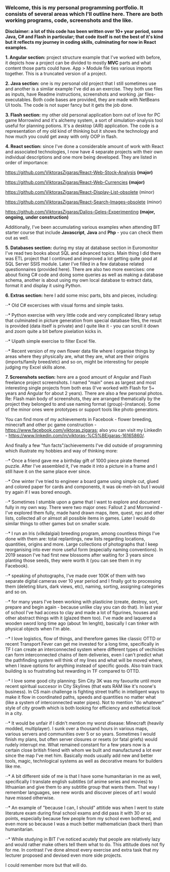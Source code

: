 ### Welcome, this is my personal programming portfolio. It consists of several areas which I'll outline here. There are both working programs, code, screenshots and the like. 

**Disclaimer: a lot of this code has been written over 10+ year period, some Java, C# and Flash in particular; that code itself is not the best of it's kind but it reflects my journey in coding skills, culminating for now in React examples.**

**1. Angular section:** project structure example that I've worked with before, it depicts how a project can be divided to mostly **MVC** parts and what content those parts could have. App > Module file ties various imports together. This is a truncated version of a project.

**2. Java section:** one is my personal old project that I still sometimes use and another is a similar example I've did as an exercise. They both use files as inputs, have Readme instructions, screenshots and working .jar files-executables. Both code bases are provided, they are made with NetBeans UI tools. The code is not super fancy but it gets the job done.

**3. Flash section:** my other old personal application born out of love for PC game Morrowind and it's alchemy system, a sort of simulation-analysis tool useful for planning potions. It's a desktop (AIR) application. The code is a representation of my old kind of thinking but it shows the technology and how much you could get away with only OOP in flash. 

**4. React section:** since I've done a considerable amount of work with React and associated technologies, I now have 4 separate projects with their own individual descriptions and one more being developed. They are listed in order of importance:

https://github.com/ViktorasZigaras/React-Web-Stock-Analysis **(major)**

https://github.com/ViktorasZigaras/React-Web-Currencies **(major)**

https://github.com/ViktorasZigaras/React-Display-List-obsolete (minor)

https://github.com/ViktorasZigaras/React-Search-Images-obsolete (minor)

https://github.com/ViktorasZigaras/Dalios-Geles-Experimenting **(major, ongoing, under construction)**

Additionally, I've been accumulating various examples when attending BIT starter course that include **Javascript**, **Java** and **Php** - you can check them out as well.

**5. Databases section:** during my stay at database section in Euromonitor I've read two books about SQL and advanced topics. Main thing I did there was ETL project that I continued and improved a lot getting quite good at SQL Server SSIS module. Later I've filled in a few database related questionnaires (provided here). There are also two more exercises: one about fixing C# code and doing some queries as well as making a database schema, another is about using my own local database to extract data, format it and display it using Python. 

**6. Extras section:** here I add some misc parts, bits and pieces, including:

⋅⋅* Old C# excercises with visual forms and simple tasks.

⋅⋅* Python exercise with very little code and very complicated library setup that culminated in picture generation from special database files, the result is provided (data itself is private) and I quite like it - you can scroll it down and zoom quite a bit before pixelation kicks in.

⋅⋅* Uipath simple exercise to filter Excel file.

⋅⋅* Recent version of my own flower data file where I organise things by areas where they physically are, what they are, what are their origins (imports/family breed/etc) and so on, might be interesting for people judging my Excel skills alone.

**7. Screenshots section:** here are a good amount of Angular and Flash freelance project screenshots. I named "main" ones as largest and most interesting single projects from both eras (I've worked with Flash for 5+ years and Angular for about 2 years). There are also a few personal photos. Re: Flash main body of screenshots, they are arranged thematically by the project they belonged to and use naming format (group)-(instance). Some of the minor ones were prototypes or support tools like photo generators.

You can find more of my achievements in Facebook - flower breeding, minecraft and other pc game construction - https://www.facebook.com/viktoras.zigaras; also you can visit my LinkedIn - https://www.linkedin.com/in/viktoras-%C5%BEigaras-16165860/.

And finally a few "fun facts"/achievements I've did outside of programming which illustrate my hobbies and way of thinking more:

⋅⋅* Once a friend gave me a birthday gift of 1000 piece pirate themed puzzle. After I've assembled it, I've made it into a picture in a frame and I still have it on the same place ever since.

⋅⋅* One winter I've tried to engineer a board game using simple cut, glued and colored paper for cards and components, it was ok-meh-ish but I would try again if I was bored enough.

⋅⋅* Sometimes I stumble upon a game that I want to explore and document fully in my own way. There were two major ones: Fallout 2 and Morrowind - I've explored them fully, made hand drawn maps, item, quest, npc and other lists, collected all or almsot all possible items in games. Later I would do similar things to other games but on smaller scale.

⋅⋅* I run an Iris (vilkdalgiai) breeding program, among countless things I've done with them are: total replantings, new lists regarding locations, quantities, origins and more. Large collections of photographs that I keep reorganising into ever more useful form (especially naming conventions). In 2019 season I've had first new blossoms after waiting for 3 years since planting those seeds, they were worth it (you can see them in my Facebook).

⋅⋅* speaking of photographs, I've made over 100K of them with two separate digital cameras over 10 year period and I finally got to processing them (deleting blurs, dark views, etc), naming, sorting, assigning categories and so on.

⋅⋅* for many years I've been working with plasticine (create, destroy, sort, prepare and begin again - because unlike clay you can do that). In last year of school I've had access to clay and made a lot of figurines, houses and other abstract things with it (glazed them too). I've made and laquered a wooden sword long time ago (about 1m lenght), basically I can tinker with physical objects when I'm able.

⋅⋅* I love logistics, flow of things, and therefore games like classic OTTD or recent Transport Fever can get me invested for a long time, specifically in TF I can create an interconnected system where different types of vechicles can form interconnected chains of item deliveries, even I can't predict what the pathfinding system will think of my lines and what will be moved where, when I leave options for anything instead of specific goods. Also train track building is so frustrating but rewarding in TF compared to OTTD.

⋅⋅* I love some good city planning: Sim City 3K was my favourite until more recent spiritual succesor in City Skylines (that eats RAM like it's noone's business). In CS main challenge is fighting street traffic in intelligent ways to make it flow in coordinated paths, speeds and quantities no matter what (like a system of interconnected water pipes). Not to mention "do whatever" style of city growth which is both looking for efficiency and esthetical look in a city.

⋅⋅* It would be unfair if I didn't mention my worst disease: Minecraft (heavily modded, multiplayer). I sunk over a thousand hours in various maps, various servers and communities over 5 or so years. Sometimes I would finish my plans, but often server closures or resets (or fatal griefs) would rudely interrupt me. What remained constant for a few years now is a certain close british friend with whom we built and manufactured a lot ever since the map I've met him. Basically mods usually add new and better tools, magic, technlogical systems as well as decorative means for builders like me.

⋅⋅* A bit different side of me is that I have some humanitarian in me as well, specifically I translate english subtitles (of anime series and movies) to lithuanian and give them to any subtitle group that wants them. That way I remember languages, see new words and discover pieces of art I would have missed otherwise.

⋅⋅* An example of "because I can, I should" attitide was when I went to state literature exam during final school exams and did pass it with 30 or so points, especially because few people from my school even bothered, and even more so because I was a much better mathematician (back then) than humanitarian.

⋅⋅* While studying in BIT I've noticed acutely that people are relatively lazy and would rather make others tell them what to do. This attitude does not fly for me. In contrast I've done almost every exercise and extra task that my lecturer proposed and devised even more side projects.

I could remember more but that will do.



